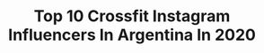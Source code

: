 ---
title: Top 10 Crossfit Instagram Influencers In Argentina In 2020
description: >-
  Find top crossfit Instagram influencers in Argentina in 2020. Most popular hashtags: #fitnessgirl # #tbt #crossfit.
platform: Instagram
profiles:
  - username: "catacohan"
    fullname: >-
      Cata Cohan
    location: "Argentina"
    followers: 20174
    engagement: 733
    commentsToLikes: 0.070454
    id: ck6tlqvaj6h410j71oz5recb9
    verified: false
    hashtags: "#fuerzapura, #programaciones, #hombros, #loveyourself"
  - username: "felixgomezactor"
    fullname: >-
      Félix Gómez
    location: "Argentina"
    followers: 196804
    engagement: 793
    commentsToLikes: 0.019561
    id: ck6tulrquh2bu0j71hqje0jp2
    verified: true
    hashtags: "#serie, #camerino, #mymemories, #hope"
  - username: "anabt11"
    fullname: >-
      ANA HERNANDEZ💕
    location: "Argentina"
    followers: 5982
    engagement: 1213
    commentsToLikes: 0.039052
    id: ck8sx0wbxfucs0j78d6w3ov5s
    verified: false
    hashtags: ""
  - username: "_jensegura_"
    fullname: >-
      Jennifer Segura ✨
    location: "Argentina"
    followers: 89024
    engagement: 617
    commentsToLikes: 0.016325
    id: ck0tul7e87nva0i19rug9xr56
    verified: false
    hashtags: "#tbt, #sara, #work, #bepresent"
  - username: "sashunidos"
    fullname: >-
      SASHA NIEVAS
    location: "Argentina"
    followers: 24248
    engagement: 1028
    commentsToLikes: 0.008288
    id: ck14iu82eh71r0i197rq9ccj2
    verified: false
    hashtags: "#gamesprep, #flow, #roadtothegames, #roadtomdp"
  - username: "delfiortuno"
    fullname: >-
      Delfi Ortuño
    location: "Argentina"
    followers: 22209
    engagement: 825
    commentsToLikes: 0.036017
    id: ck0w5o10j4ldf0i19todat4e4
    verified: false
    hashtags: "#ad, #yomequedoencasa"
  - username: "florfourcade_"
    fullname: >-
      Flor Fourcade
    location: "Argentina"
    followers: 60112
    engagement: 238
    commentsToLikes: 0.025706
    id: ck5zjbpkxhb2p0i14pmr4dyei
    verified: false
    hashtags: "#beforeandafter, #transformation, #absworkouts, #vcut"
  - username: "valegottardello"
    fullname: >-
      Ma. Valentina Gottardello
    location: "Argentina"
    followers: 4724
    engagement: 1402
    commentsToLikes: 0.052341
    id: ck5qakj4sgvmc0i118aycz541
    verified: false
    hashtags: ""
  - username: "andressblancoo"
    fullname: >-
      Andrés Blanco
    location: "Argentina"
    followers: 26086
    engagement: 893
    commentsToLikes: 0.014149
    id: ck8tdtvp24r380j78u5mlyx4j
    verified: false
    hashtags: "#tegobi, #austral, #capitanamerica, #fotosintesis"
  - username: "yuvinkaanez96"
    fullname: >-
      Y U V I N K A A Ñ E Z 💫
    location: "Argentina"
    followers: 334276
    engagement: 297
    commentsToLikes: 0.008588
    id: ck5hnjsz1nwjk0i11g6c5zflh
    verified: false
    hashtags: "#tvshow, #elpasaportebolivia, #nikelove, #fun"
---